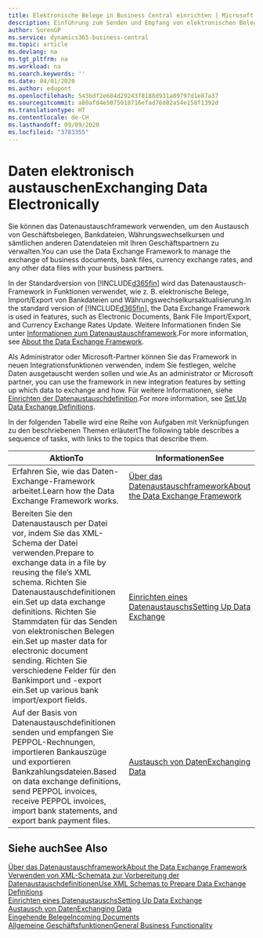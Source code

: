 ```yaml
---
title: Elektronische Belege in Business Central einrichten | Microsoft Docs
description: Einführung zum Senden und Empfang von elektronischen Belegen in Business Central.
author: SorenGP
ms.service: dynamics365-business-central
ms.topic: article
ms.devlang: na
ms.tgt_pltfrm: na
ms.workload: na
ms.search.keywords: ''
ms.date: 04/01/2020
ms.author: edupont
ms.openlocfilehash: 543bdf2e684d29243f8188d931a09797d1e87a37
ms.sourcegitcommit: a80afd4e5075018716efad76d82a54e158f1392d
ms.translationtype: HT
ms.contentlocale: de-CH
ms.lasthandoff: 09/09/2020
ms.locfileid: "3783355"
---
```

# <a name="exchanging-data-electronically"></a><span data-ttu-id="28b65-103">Daten elektronisch austauschen</span><span class="sxs-lookup"><span data-stu-id="28b65-103">Exchanging Data Electronically</span></span>
<span data-ttu-id="28b65-104">Sie können das Datenaustauschframework verwenden, um den Austausch von Geschäftsbelegen, Bankdateien, Währungswechselkursen und sämtlichen anderen Datendateien mit Ihren Geschäftspartnern zu verwalten.</span><span class="sxs-lookup"><span data-stu-id="28b65-104">You can use the Data Exchange Framework to manage the exchange of business documents, bank files, currency exchange rates, and any other data files with your business partners.</span></span>

<span data-ttu-id="28b65-105">In der Standardversion von [!INCLUDE[d365fin](includes/d365fin_md.md)] wird das Datenaustausch-Framework in Funktionen verwendet, wie z. B. elektronische Belege, Import/Export von Bankdateien und Währungswechselkursaktualisierung.</span><span class="sxs-lookup"><span data-stu-id="28b65-105">In the standard version of [!INCLUDE[d365fin](includes/d365fin_md.md)], the Data Exchange Framework is used in features, such as Electronic Documents, Bank File Import/Export, and Currency Exchange Rates Update.</span></span> <span data-ttu-id="28b65-106">Weitere Informationen finden Sie unter [Informationen zum Datenaustauschframework](across-about-the-data-exchange-framework.md).</span><span class="sxs-lookup"><span data-stu-id="28b65-106">For more information, see [About the Data Exchange Framework](across-about-the-data-exchange-framework.md).</span></span>

<span data-ttu-id="28b65-107">Als Administrator oder Microsoft-Partner können Sie das Framework in neuen Integrationsfunktionen verwenden, indem Sie festlegen, welche Daten ausgetauscht werden sollen und wie.</span><span class="sxs-lookup"><span data-stu-id="28b65-107">As an administrator or Microsoft partner, you can use the framework in new integration features by setting up which data to exchange and how.</span></span> <span data-ttu-id="28b65-108">Für weitere Informationen, siehe [Einrichten der Datenaustauschdefinition](across-how-to-set-up-data-exchange-definitions.md).</span><span class="sxs-lookup"><span data-stu-id="28b65-108">For more information, see [Set Up Data Exchange Definitions](across-how-to-set-up-data-exchange-definitions.md).</span></span>

<span data-ttu-id="28b65-109">In der folgenden Tabelle wird eine Reihe von Aufgaben mit Verknüpfungen zu den beschriebenen Themen erläutert</span><span class="sxs-lookup"><span data-stu-id="28b65-109">The following table describes a sequence of tasks, with links to the topics that describe them.</span></span>  

|<span data-ttu-id="28b65-110">Aktion</span><span class="sxs-lookup"><span data-stu-id="28b65-110">To</span></span>|<span data-ttu-id="28b65-111">Informationen</span><span class="sxs-lookup"><span data-stu-id="28b65-111">See</span></span>|  
|--------|---------|  
|<span data-ttu-id="28b65-112">Erfahren Sie, wie das Daten-Exchange-Framework arbeitet.</span><span class="sxs-lookup"><span data-stu-id="28b65-112">Learn how the Data Exchange Framework works.</span></span>|[<span data-ttu-id="28b65-113">Über das Datenaustauschframework</span><span class="sxs-lookup"><span data-stu-id="28b65-113">About the Data Exchange Framework</span></span>](across-about-the-data-exchange-framework.md)|  
|<span data-ttu-id="28b65-114">Bereiten Sie den Datenaustausch per Datei vor, indem Sie das XML-Schema der Datei verwenden.</span><span class="sxs-lookup"><span data-stu-id="28b65-114">Prepare to exchange data in a file by reusing the file’s XML schema.</span></span> <span data-ttu-id="28b65-115">Richten Sie Datenaustauschdefinitionen ein.</span><span class="sxs-lookup"><span data-stu-id="28b65-115">Set up data exchange definitions.</span></span> <span data-ttu-id="28b65-116">Richten Sie Stammdaten für das Senden von elektronischen Belegen ein.</span><span class="sxs-lookup"><span data-stu-id="28b65-116">Set up master data for electronic document sending.</span></span> <span data-ttu-id="28b65-117">Richten Sie verschiedene Felder für den Bankimport und -export ein.</span><span class="sxs-lookup"><span data-stu-id="28b65-117">Set up various bank import/export fields.</span></span>|[<span data-ttu-id="28b65-118">Einrichten eines Datenaustauschs</span><span class="sxs-lookup"><span data-stu-id="28b65-118">Setting Up Data Exchange</span></span>](across-set-up-data-exchange.md)|  
|<span data-ttu-id="28b65-119">Auf der Basis von Datenaustauschdefinitionen senden und empfangen Sie PEPPOL-Rechnungen, importieren Bankauszüge und exportieren Bankzahlungsdateien.</span><span class="sxs-lookup"><span data-stu-id="28b65-119">Based on data exchange definitions, send PEPPOL invoices, receive PEPPOL invoices, import bank statements, and export bank payment files.</span></span>|[<span data-ttu-id="28b65-120">Austausch von Daten</span><span class="sxs-lookup"><span data-stu-id="28b65-120">Exchanging Data</span></span>](across-exchange-data.md)|  

## <a name="see-also"></a><span data-ttu-id="28b65-121">Siehe auch</span><span class="sxs-lookup"><span data-stu-id="28b65-121">See Also</span></span>  
[<span data-ttu-id="28b65-122">Über das Datenaustauschframework</span><span class="sxs-lookup"><span data-stu-id="28b65-122">About the Data Exchange Framework</span></span>](across-about-the-data-exchange-framework.md)  
[<span data-ttu-id="28b65-123">Verwenden von XML-Schemata zur Vorbereitung der Datenaustauschdefinitionen</span><span class="sxs-lookup"><span data-stu-id="28b65-123">Use XML Schemas to Prepare Data Exchange Definitions</span></span>](across-how-to-use-xml-schemas-to-prepare-data-exchange-definitions.md)  
[<span data-ttu-id="28b65-124">Einrichten eines Datenaustauschs</span><span class="sxs-lookup"><span data-stu-id="28b65-124">Setting Up Data Exchange</span></span>](across-set-up-data-exchange.md)  
[<span data-ttu-id="28b65-125">Austausch von Daten</span><span class="sxs-lookup"><span data-stu-id="28b65-125">Exchanging Data</span></span>](across-exchange-data.md)  
[<span data-ttu-id="28b65-126">Eingehende Belege</span><span class="sxs-lookup"><span data-stu-id="28b65-126">Incoming Documents</span></span>](across-income-documents.md)  
[<span data-ttu-id="28b65-127">Allgemeine Geschäftsfunktionen</span><span class="sxs-lookup"><span data-stu-id="28b65-127">General Business Functionality</span></span>](ui-across-business-areas.md)
